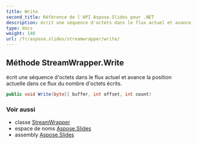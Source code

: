 ```yaml
---
title: Write
second_title: Référence de l'API Aspose.Slides pour .NET
description: écrit une séquence d'octets dans le flux actuel et avance la position actuelle dans ce flux du nombre d'octets écrits.
type: docs
weight: 140
url: /fr/aspose.slides/streamwrapper/write/
---
```


## Méthode StreamWrapper.Write

écrit une séquence d'octets dans le flux actuel et avance la position actuelle dans ce flux du nombre d'octets écrits.

```csharp
public void Write(byte[] buffer, int offset, int count)
```

### Voir aussi

* classe [StreamWrapper](../../streamwrapper)
* espace de noms [Aspose.Slides](../../streamwrapper)
* assembly [Aspose.Slides](../../../)

<!-- NE PAS MODIFIER : généré par xmldocmd pour Aspose.Slides.dll -->